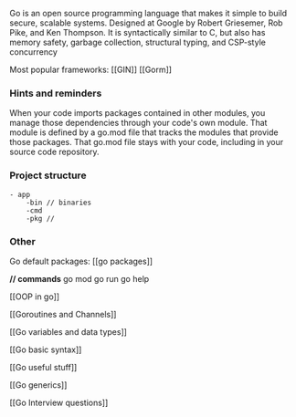 Go is an open source programming language that makes it simple to build secure, scalable systems. Designed at Google by Robert Griesemer, Rob Pike, and Ken Thompson. It is syntactically similar to C, but also has memory safety, garbage collection, structural typing, and CSP-style concurrency

Most popular frameworks:
[[GIN]]
[[Gorm]]

### Hints and reminders
When your code imports packages contained in other modules, you manage those dependencies through your code's own module. That module is defined by a go.mod file that tracks the modules that provide those packages. That go.mod file stays with your code, including in your source code repository.


### Project structure

```
- app
	-bin // binaries
	-cmd
	-pkg //
```

### Other
Go default packages: 
[[go packages]]

**// commands**
go mod
go run
go help

[[OOP in go]]

[[Goroutines and Channels]]

[[Go variables and data types]]

[[Go basic syntax]]

[[Go useful stuff]]

[[Go generics]]

[[Go Interview questions]]
